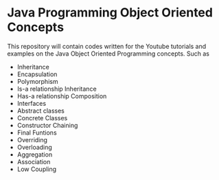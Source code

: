 # Java Programming Object Oriented Concepts

This repository will contain codes written for the Youtube tutorials and examples on the 
Java Object Oriented Programming concepts. Such as

* Inheritance
* Encapsulation
* Polymorphism
* Is-a relationship Inheritance
* Has-a relationship Composition
* Interfaces
* Abstract classes
* Concrete Classes
* Constructor Chaining
* Final Funtions
* Overriding
* Overloading
* Aggregation
* Association
* Low Coupling

